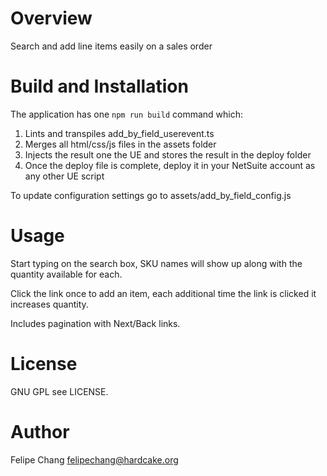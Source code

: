 # Overview
Search and add line items easily on a sales order
  
# Build and Installation

The application has one `npm run build` command which:
 1) Lints and transpiles add_by_field_userevent.ts 
 2) Merges all html/css/js files in the assets folder
 3) Injects the result one the UE and stores the result in the deploy folder
 4) Once the deploy file is complete, deploy it in your NetSuite account as any other UE script

To update configuration settings go to assets/add_by_field_config.js

# Usage
Start typing on the search box, SKU names will show up along with the quantity available for each.

Click the link once to add an item, each additional time the link is clicked it increases quantity.

Includes pagination with Next/Back links.

# License
GNU GPL see LICENSE.

# Author
Felipe Chang <felipechang@hardcake.org>
